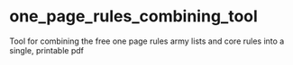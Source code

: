 # one_page_rules_combining_tool
Tool for combining the free one page rules army lists and core rules into a single, printable pdf
